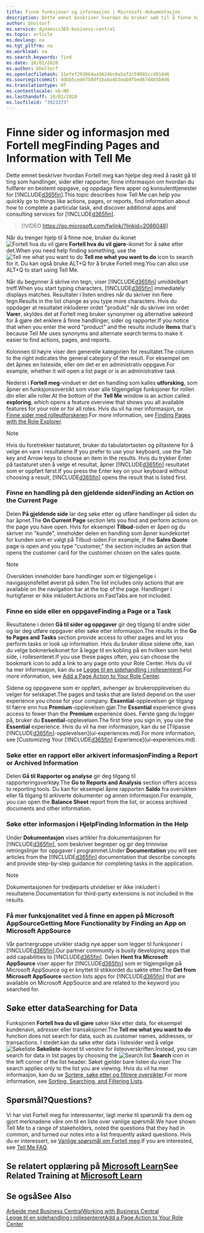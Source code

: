 ```yaml
---
title: Finne funksjoner og informasjon | Microsoft-dokumentasjon
description: Dette emnet beskriver hvordan du bruker søk til å finne handlinger, sider, rapporter, dokumentasjon og data, i tillegg til andre programmer og konsulenttjenester.
author: bholtorf
ms.service: dynamics365-business-central
ms.topic: article
ms.devlang: na
ms.tgt_pltfrm: na
ms.workload: na
ms.search.keywords: find
ms.date: 10/01/2020
ms.author: bholtorf
ms.openlocfilehash: 11efef293064aa5624bc0a5af2c59002ccd914d6
ms.sourcegitcommit: ddbb5cede750df1baba4b3eab8fbed6744b5b9d6
ms.translationtype: HT
ms.contentlocale: nb-NO
ms.lasthandoff: 10/01/2020
ms.locfileid: "3923373"
---
```

# <a name="finding-pages-and-information-with-tell-me"></a><span data-ttu-id="84d74-103">Finne sider og informasjon med Fortell meg</span><span class="sxs-lookup"><span data-stu-id="84d74-103">Finding Pages and Information with Tell Me</span></span>  
<span data-ttu-id="84d74-104">Dette emnet beskriver hvordan Fortell meg kan hjelpe deg med å raskt gå til ting som handlinger, sider eller rapporter, finne informasjon om hvordan du fullfører en bestemt oppgave, og oppdage flere apper og konsulenttjenester for [!INCLUDE[d365fin](includes/d365fin_md.md)].</span><span class="sxs-lookup"><span data-stu-id="84d74-104">This topic describes how Tell Me can help you quickly go to things like actions, pages, or reports, find information about how to complete a particular task, and discover additional apps and consulting services for [!INCLUDE[d365fin](includes/d365fin_md.md)].</span></span>  


> [!VIDEO https://go.microsoft.com/fwlink/?linkid=2086048]

<span data-ttu-id="84d74-105">Når du trenger hjelp til å finne noe, bruker du ikonet ![Fortell hva du vil gjøre](media/ui-search/search.png "Søk etter side eller rapport") **Fortell hva du vil gjøre**-ikonet for å søke etter det.</span><span class="sxs-lookup"><span data-stu-id="84d74-105">When you need help finding something, use the ![Tell me what you want to do](media/ui-search/search.png "Search for Page or Report") **Tell me what you want to do** icon to search for it.</span></span> <span data-ttu-id="84d74-106">Du kan også bruke ALT+Q for å bruke Fortell meg.</span><span class="sxs-lookup"><span data-stu-id="84d74-106">You can also use ALT+Q to start using Tell Me.</span></span>

<span data-ttu-id="84d74-107">Når du begynner å skrive inn tegn, viser [!INCLUDE[d365fin](includes/d365fin_md.md)] umiddelbart treff.</span><span class="sxs-lookup"><span data-stu-id="84d74-107">When you start typing characters, [!INCLUDE[d365fin](includes/d365fin_md.md)] immediately displays matches.</span></span> <span data-ttu-id="84d74-108">Resultater i listen endres når du skriver inn flere tegn.</span><span class="sxs-lookup"><span data-stu-id="84d74-108">Results in the list change as you type more characters.</span></span> <span data-ttu-id="84d74-109">Hvis du oppdager at resultatet inkluderer ordet "produkt" når du skriver inn ordet **Varer**, skyldes det at Fortell meg bruker synonymer og alternative søkeord for å gjøre det enklere å finne handlinger, sider og rapporter.</span><span class="sxs-lookup"><span data-stu-id="84d74-109">If you notice that when you enter the word "product" and the results include **Items** that's because Tell Me uses synonyms and alternate search terms to make it easier to find actions, pages, and reports.</span></span>

<span data-ttu-id="84d74-110">Kolonnen til høyre viser den generelle kategorien for resultatet.</span><span class="sxs-lookup"><span data-stu-id="84d74-110">The column to the right indicates the general category of the result.</span></span> <span data-ttu-id="84d74-111">For eksempel om det åpnes en listeside, eller om det er en administrativ oppgave.</span><span class="sxs-lookup"><span data-stu-id="84d74-111">For example, whether it will open a list page or is an administrative task .</span></span>  

<span data-ttu-id="84d74-112">Nederst i **Fortell meg**-vinduet er det en handling som kalles **utforsking**, som åpner en funksjonsoversikt som viser alle tilgjengelige funksjoner for rollen din eller alle roller.</span><span class="sxs-lookup"><span data-stu-id="84d74-112">At the bottom of the **Tell Me** window is an action called **exploring**, which opens a feature overview that shows you all available features for your role or for all roles.</span></span> <span data-ttu-id="84d74-113">Hvis du vil ha mer informasjon, se [Finne sider med rolleutforskeren](ui-role-explorer.md).</span><span class="sxs-lookup"><span data-stu-id="84d74-113">For more information, see [Finding Pages with the Role Explorer](ui-role-explorer.md).</span></span>

> [!NOTE]  
>   <span data-ttu-id="84d74-114">Hvis du foretrekker tastaturet, bruker du tabulatortasten og piltastene for å velge en vare i resultatene.</span><span class="sxs-lookup"><span data-stu-id="84d74-114">If you prefer to use your keyboard, use the Tab key and Arrow keys to choose an item in the results.</span></span> <span data-ttu-id="84d74-115">Hvis du trykker Enter på tastaturet uten å velge et resultat, åpner [!INCLUDE[d365fin](includes/d365fin_md.md)] resultatet som er oppført først.</span><span class="sxs-lookup"><span data-stu-id="84d74-115">If you press the Enter key on your keyboard without choosing a result, [!INCLUDE[d365fin](includes/d365fin_md.md)] opens the result that is listed first.</span></span>

### <a name="finding-an-action-on-the-current-page"></a><span data-ttu-id="84d74-116">Finne en handling på den gjeldende siden</span><span class="sxs-lookup"><span data-stu-id="84d74-116">Finding an Action on the Current Page</span></span>
<span data-ttu-id="84d74-117">Delen **På gjeldende side** lar deg søke etter og utføre handlinger på siden du har åpnet.</span><span class="sxs-lookup"><span data-stu-id="84d74-117">The **On Current Page** section lets you find and perform actions on the page you have open.</span></span> <span data-ttu-id="84d74-118">Hvis for eksempel **Tilbud**-siden er åpen og du skriver inn "kunde", inneholder delen en handling som åpner kundekortet for kunden som er valgt på Tilbud-siden.</span><span class="sxs-lookup"><span data-stu-id="84d74-118">For example, if the **Sales Quote** page is open and you type "customer," the section includes an action that opens the customer card for the customer chosen on the sales quote.</span></span>

> [!NOTE]  
>   <span data-ttu-id="84d74-119">Oversikten inneholder bare handlinger som er tilgjengelige i navigasjonsfeltet øverst på siden.</span><span class="sxs-lookup"><span data-stu-id="84d74-119">The list includes only actions that are available on the navigation bar at the top of the page.</span></span> <span data-ttu-id="84d74-120">Handlinger i hurtigfaner er ikke inkludert.</span><span class="sxs-lookup"><span data-stu-id="84d74-120">Actions on FastTabs are not included.</span></span>  

### <a name="finding-a-page-or-a-task"></a><span data-ttu-id="84d74-121">Finne en side eller en oppgave</span><span class="sxs-lookup"><span data-stu-id="84d74-121">Finding a Page or a Task</span></span>
<span data-ttu-id="84d74-122">Resultatene i delen **Gå til sider og oppgaver** gir deg tilgang til andre sider og lar deg utføre oppgaver eller søke etter informasjon.</span><span class="sxs-lookup"><span data-stu-id="84d74-122">The results in the **Go to Pages and Tasks** section provide access to other pages and let you perform tasks or look up information.</span></span> <span data-ttu-id="84d74-123">Hvis du bruker disse sidene ofte, kan du velge bokmerkeikonet for å legge til en kobling på en hvilken som helst side, i rollesenteret.</span><span class="sxs-lookup"><span data-stu-id="84d74-123">If you use these pages often, you can choose the bookmark icon to add a link to any page onto your Role Center.</span></span> <span data-ttu-id="84d74-124">Hvis du vil ha mer informasjon, kan du se [Legge til en sidehandling i rollesenteret](ui-bookmarks.md).</span><span class="sxs-lookup"><span data-stu-id="84d74-124">For more information, see [Add a Page Action to Your Role Center](ui-bookmarks.md).</span></span>

<span data-ttu-id="84d74-125">Sidene og oppgavene som er oppført, avhenger av brukeropplevelsen du velger for selskapet.</span><span class="sxs-lookup"><span data-stu-id="84d74-125">The pages and tasks that are listed depend on the user experience you chose for your company.</span></span> <span data-ttu-id="84d74-126">**Essential**-opplevelsen gir tilgang til færre enn hva **Premium**-opplevelsen gjør.</span><span class="sxs-lookup"><span data-stu-id="84d74-126">The **Essential** experience gives access to fewer than the **Premium** experience does.</span></span> <span data-ttu-id="84d74-127">Første gang du logger på, bruker du **Essential**-opplevelsen.</span><span class="sxs-lookup"><span data-stu-id="84d74-127">The first time you sign in, you use the **Essential** experience.</span></span> <span data-ttu-id="84d74-128">Hvis du vil ha mer informasjon, kan du se [Tilpasse [!INCLUDE[d365fin](includes/d365fin_md.md)]-opplevelsen](ui-experiences.md).</span><span class="sxs-lookup"><span data-stu-id="84d74-128">For more information, see [Customizing Your [!INCLUDE[d365fin](includes/d365fin_md.md)] Experience](ui-experiences.md).</span></span>

### <a name="finding-a-report-or-archived-information"></a><span data-ttu-id="84d74-129">Søke etter en rapport eller arkivert informasjon</span><span class="sxs-lookup"><span data-stu-id="84d74-129">Finding a Report or Archived Information</span></span>
<span data-ttu-id="84d74-130">Delen **Gå til Rapporter og analyse** gir deg tilgang til rapporteringsverktøy.</span><span class="sxs-lookup"><span data-stu-id="84d74-130">The **Go to Reports and Analysis** section offers access to reporting tools.</span></span> <span data-ttu-id="84d74-131">Du kan for eksempel åpne rapporten **Saldo** fra oversikten eller få tilgang til arkiverte dokumenter og annen informasjon.</span><span class="sxs-lookup"><span data-stu-id="84d74-131">For example, you can open the **Balance Sheet** report from the list, or access archived documents and other information.</span></span>  

### <a name="finding-information-in-the-help"></a><span data-ttu-id="84d74-132">Søke etter informasjon i Hjelp</span><span class="sxs-lookup"><span data-stu-id="84d74-132">Finding Information in the Help</span></span>
<span data-ttu-id="84d74-133">Under **Dokumentasjon** vises artikler fra dokumentasjonen for [!INCLUDE[d365fin](includes/d365fin_md.md)], som beskriver begreper og gir deg trinnvise retningslinjer for oppgaver i programmet.</span><span class="sxs-lookup"><span data-stu-id="84d74-133">Under **Documentation** you will see articles from the [!INCLUDE[d365fin](includes/d365fin_md.md)] documentation that describe concepts and provide step-by-step guidance for completing tasks in the application.</span></span>    

> [!NOTE]  
> <span data-ttu-id="84d74-134">Dokumentasjonen for tredjeparts utvidelser er ikke inkludert i resultatene.</span><span class="sxs-lookup"><span data-stu-id="84d74-134">Documentation for third-party extensions is not included in the results.</span></span>

### <a name="getting-more-functionality-by-finding-an-app-on-microsoft-appsource"></a><span data-ttu-id="84d74-135">Få mer funksjonalitet ved å finne en appen på Microsoft AppSource</span><span class="sxs-lookup"><span data-stu-id="84d74-135">Getting More Functionality by Finding an App on Microsoft AppSource</span></span>
<span data-ttu-id="84d74-136">Vår partnergruppe utvikler stadig nye apper som legger til funksjoner i [!INCLUDE[d365fin](includes/d365fin_md.md)].</span><span class="sxs-lookup"><span data-stu-id="84d74-136">Our partner community is busily developing apps that add capabilities to [!INCLUDE[d365fin](includes/d365fin_md.md)].</span></span> <span data-ttu-id="84d74-137">Delen **Hent fra Microsoft AppSource** viser apper for [!INCLUDE[d365fin](includes/d365fin_md.md)] som er tilgjengelige på Microsoft AppSource og er knyttet til stikkordet du søkte etter.</span><span class="sxs-lookup"><span data-stu-id="84d74-137">The **Get from Microsoft AppSource** section lists apps for [!INCLUDE[d365fin](includes/d365fin_md.md)] that are available on Microsoft AppSource and are related to the keyword you searched for.</span></span>

## <a name="searching-for-data"></a><span data-ttu-id="84d74-138">Søke etter data</span><span class="sxs-lookup"><span data-stu-id="84d74-138">Searching for Data</span></span>
<span data-ttu-id="84d74-139">Funksjonen **Fortell hva du vil gjøre** søker ikke etter data, for eksempel kundenavn, adresser eller transaksjoner.</span><span class="sxs-lookup"><span data-stu-id="84d74-139">The **Tell me what you want to do** function does not search for data, such as customer names, addresses, or transactions.</span></span> <span data-ttu-id="84d74-140">I stedet kan du søke etter data i listesider ved å velge ![Søkeliste](media/ui-search/search-list.png "Søkeliste-ikon") **Søkeliste**-ikonet til venstre for listeoverskriften.</span><span class="sxs-lookup"><span data-stu-id="84d74-140">Instead, you can search for data in list pages by choosing the ![Search list](media/ui-search/search-list.png "Search list icon") **Search** icon in the left corner of the list header.</span></span> <span data-ttu-id="84d74-141">Søket gjelder bare listen du viser.</span><span class="sxs-lookup"><span data-stu-id="84d74-141">The search applies only to the list you are viewing.</span></span> <span data-ttu-id="84d74-142">Hvis du vil ha mer informasjon, kan du se [Sortere, søke etter og filtrere oversikter](ui-enter-criteria-filters.md).</span><span class="sxs-lookup"><span data-stu-id="84d74-142">For more information, see [Sorting, Searching, and Filtering Lists](ui-enter-criteria-filters.md).</span></span>

## <a name="questions"></a><span data-ttu-id="84d74-143">Spørsmål?</span><span class="sxs-lookup"><span data-stu-id="84d74-143">Questions?</span></span>
<span data-ttu-id="84d74-144">Vi har vist Fortell meg for interessenter, lagt merke til spørsmål fra dem og gjort merknadene våre om til en liste over vanlige spørsmål.</span><span class="sxs-lookup"><span data-stu-id="84d74-144">We have shown Tell Me to a range of stakeholders, noted the questions that they had in common, and turned our notes into a list frequently asked questions.</span></span> <span data-ttu-id="84d74-145">Hvis du er interessert, se [Vanlige spørsmål om Fortell meg](ui-search-faq.md).</span><span class="sxs-lookup"><span data-stu-id="84d74-145">If you are interested, see [Tell Me FAQ](ui-search-faq.md).</span></span>

## <a name="see-related-training-at-microsoft-learn"></a><span data-ttu-id="84d74-146">Se relatert opplæring på [Microsoft Learn](/learn/modules/user-interface-dynamics-365-business-central/index)</span><span class="sxs-lookup"><span data-stu-id="84d74-146">See Related Training at [Microsoft Learn](/learn/modules/user-interface-dynamics-365-business-central/index)</span></span>

## <a name="see-also"></a><span data-ttu-id="84d74-147">Se også</span><span class="sxs-lookup"><span data-stu-id="84d74-147">See Also</span></span>
[<span data-ttu-id="84d74-148">Arbeide med Business Central</span><span class="sxs-lookup"><span data-stu-id="84d74-148">Working with Business Central</span></span>](ui-work-product.md)  
[<span data-ttu-id="84d74-149">Legge til en sidehandling i rollesenteret</span><span class="sxs-lookup"><span data-stu-id="84d74-149">Add a Page Action to Your Role Center</span></span>](ui-bookmarks.md)
